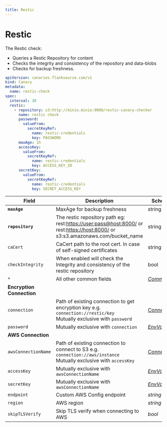 ```yaml
---
title: Restic
---
```


# <Icon name="restic"/> Restic

The Restic check:

* Queries a Restic Repository for content
* Checks the integrity and consistency of the repository and data-blobs
* Checks for backup freshness.

```yaml
apiVersion: canaries.flanksource.com/v1
kind: Canary
metadata:
  name: restic-check
spec:
  interval: 30
  restic:
    - repository: s3:http://minio.minio:9000/restic-canary-checker
      name: restic check
      password:
        valueFrom:
          secretKeyRef:
            name: restic-credentials
            key: PASSWORD
      maxAge: 1h
      accessKey:
        valueFrom:
          secretKeyRef:
            name: restic-credentials
            key: ACCESS_KEY_ID
      secretKey:
        valueFrom:
          secretKeyRef:
            name: restic-credentials
            key: SECRET_ACCESS_KEY
```

| Field | Description | Scheme | Required |
| ----- | ----------- | ------ | -------- |
| **`maxAge`** | MaxAge for backup freshness | string | Yes |
| **`repository`** | The restic repository path eg: rest:<https://user:pass@host:8000/> or rest:<https://host:8000/> or s3:s3.amazonaws.com/bucket_name | string | Yes |
| `caCert` | CaCert path to the root cert. In case of self-signed certificates | string |  |
| `checkIntegrity` | When enabled will check the Integrity and consistency of the restic repository | bool |  |
| `*` | All other common fields | [*Common*](common) | |
| **Encryption Connection** |  |  | |
| `connection` | Path of existing connection to get encryption key e.g. `connection://restic/key`<br/>Mutually exclusive with `password` <br/> <Commercial/> | [Connection](../concepts/connections) | |
| `password` | Mutually exclusive with `connection` | [*EnvVar*](../../concepts/authentication/#envvar) | Yes |
| **AWS Connection** |  |  | |
| `awsConnectionName` | Path of existing connection to connect to S3 e.g. `connection://aws/instance` <br/>Mutually exclusive with `accessKey` <br/> <Commercial/> | [Connection](../concepts/connections) | |
| `accessKey` | Mutually exclusive with `awsConnectionName` | [*EnvVar*](../../concepts/authentication/#envvar) | Yes |
| `secretKey` | Mutually exclusive with `awsConnectionName` | [*EnvVar*](../../concepts/authentication/#envvar) | Yes |
| `endpoint` | Custom AWS Config endpoint | *string* | |
| `region` | AWS region | *string* | |
| `skipTLSVerify` | Skip TLS verify when connecting to AWS | *bool* | |

